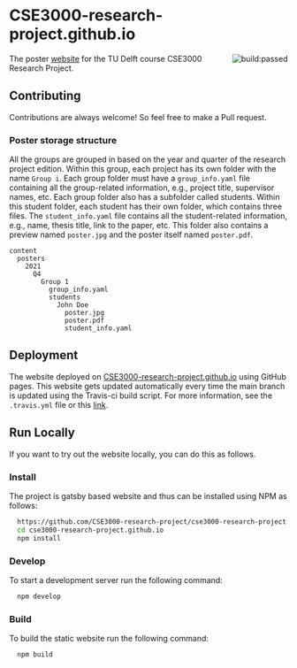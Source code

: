 # CSE3000-research-project.github.io

<img src="https://app.travis-ci.com/CSE3000-research-project/cse3000-research-project.github.io.svg?branch=master&amp;status=passed" alt="build:passed"  style="float:right;">

The poster [website](https://CSE3000-research-project.github.io) for the TU Delft course CSE3000 Research Project.

## Contributing

Contributions are always welcome! So feel free to make a Pull request.

### Poster storage structure

All the groups are grouped in based on the year and quarter of the research project edition.
Within this group, each project has its own folder with the name `Group i`.
Each group folder must have a `group_info.yaml` file containing all the group-related information, e.g., project title, supervisor names, etc.
Each group folder also has a subfolder called students.
Within this student folder, each student has their own folder, which contains three files.
The `student_info.yaml` file contains all the student-related information, e.g., name, thesis title, link to the paper, etc.
This folder also contains a preview named `poster.jpg` and the poster itself named `poster.pdf`.

```
content
  posters
    2021
      Q4
        Group 1
          group_info.yaml
          students
            John Doe
              poster.jpg
              poster.pdf
              student_info.yaml
```

## Deployment

The website deployed on [CSE3000-research-project.github.io](https://CSE3000-research-project.github.io) using GitHub pages.
This website gets updated automatically every time the main branch is updated using the Travis-ci build script.
For more information, see the `.travis.yml` file or this [link](https://www.gatsbyjs.com/docs/how-to/previews-deploys-hosting/how-gatsby-works-with-github-pages/).

## Run Locally

If you want to try out the website locally, you can do this as follows.

### Install

The project is gatsby based website and thus can be installed using NPM as follows:

```bash
  https://github.com/CSE3000-research-project/cse3000-research-project.github.io.git
  cd cse3000-research-project.github.io
  npm install
```

### Develop

To start a development server run the following command:

```bash
  npm develop
```

### Build

To build the static website run the following command:

```bash
  npm build
```

